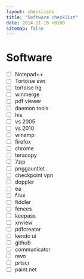 ```yaml
---
layout: checklists
title: "Software checklist"
date: 2014-11-16 +0100
sitemap: false
---
```


Software
======

* [ ] Notepad++
* [ ] Tortoise svn
* [ ] tortoise hg
* [ ] winmerge
* [ ] pdf viewer
* [ ] daemon tools
* [ ] his
* [ ] vs 2005
* [ ] vs 2010
* [ ] winamp
* [ ] firefox
* [ ] chrome
* [ ] teracopy
* [ ] 7zip
* [ ] pnggauntlet
* [ ] checkpoint vpn
* [ ] doppler
* [ ] ea
* [ ] f.lux
* [ ] fiddler
* [ ] fences
* [ ] keepass
* [ ] xnview
* [ ] pdfcreator
* [ ] kendo ui
* [ ] github
* [ ] communicator
* [ ] revo
* [ ] prtscr
* [ ] paint.net